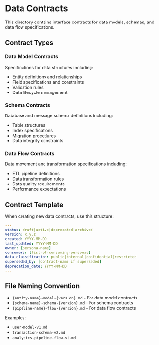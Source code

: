 # Data Contracts

This directory contains interface contracts for data models, schemas, and data flow specifications.

## Contract Types

### Data Model Contracts
Specifications for data structures including:
- Entity definitions and relationships
- Field specifications and constraints
- Validation rules
- Data lifecycle management

### Schema Contracts
Database and message schema definitions including:
- Table structures
- Index specifications
- Migration procedures
- Data integrity constraints

### Data Flow Contracts
Data movement and transformation specifications including:
- ETL pipeline definitions
- Data transformation rules
- Data quality requirements
- Performance expectations

## Contract Template

When creating new data contracts, use this structure:

```yaml
---
status: draft|active|deprecated|archived
version: x.y.z
created: YYYY-MM-DD
last_updated: YYYY-MM-DD
owner: [persona-name]
consumers: [list-of-consuming-personas]
data_classification: public|internal|confidential|restricted
superseded_by: [contract-name if superseded]
deprecation_date: YYYY-MM-DD
---
```

## File Naming Convention

- `{entity-name}-model-{version}.md` - For data model contracts
- `{schema-name}-schema-{version}.md` - For schema contracts
- `{pipeline-name}-flow-{version}.md` - For data flow contracts

Examples:
- `user-model-v1.md`
- `transaction-schema-v2.md`
- `analytics-pipeline-flow-v1.md`